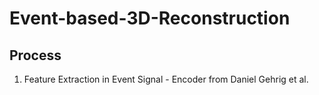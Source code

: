 # Event-based-3D-Reconstruction

## Process
1. Feature Extraction in Event Signal - Encoder from Daniel Gehrig et al.
